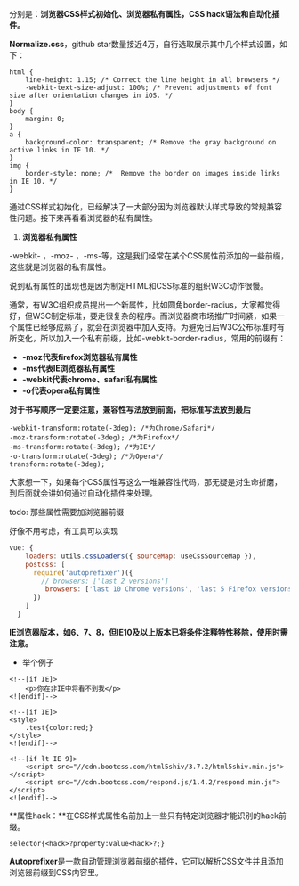 分别是：**浏览器CSS样式初始化、浏览器私有属性，CSS hack语法和自动化插件。**

**Normalize.css**，github star数量接近4万，自行选取展示其中几个样式设置，如下：

```text
html {
    line-height: 1.15; /* Correct the line height in all browsers */
    -webkit-text-size-adjust: 100%; /* Prevent adjustments of font size after orientation changes in iOS. */
}
body {
    margin: 0;
}
a {
    background-color: transparent; /* Remove the gray background on active links in IE 10. */
}
img {
    border-style: none; /*  Remove the border on images inside links in IE 10. */
}
```

通过CSS样式初始化，已经解决了一大部分因为浏览器默认样式导致的常规兼容性问题。接下来再看看浏览器的私有属性。



1. **浏览器私有属性**

-webkit- ，-moz- ，-ms-等，这是我们经常在某个CSS属性前添加的一些前缀，这些就是浏览器的私有属性。

说到私有属性的出现也是因为制定HTML和CSS标准的组织W3C动作很慢。

通常，有W3C组织成员提出一个新属性，比如圆角border-radius，大家都觉得好，但W3C制定标准，要走很复杂的程序。而浏览器商市场推广时间紧，如果一个属性已经够成熟了，就会在浏览器中加入支持。为避免日后W3C公布标准时有所变化，所以加入一个私有前缀，比如-webkit-border-radius，常用的前缀有：

- **-moz代表firefox浏览器私有属性**
- **-ms代表IE浏览器私有属性**
- **-webkit代表chrome、safari私有属性**
- **-o代表opera私有属性**

**对于书写顺序一定要注意，兼容性写法放到前面，把标准写法放到最后**

```text
-webkit-transform:rotate(-3deg); /*为Chrome/Safari*/
-moz-transform:rotate(-3deg); /*为Firefox*/
-ms-transform:rotate(-3deg); /*为IE*/
-o-transform:rotate(-3deg); /*为Opera*/
transform:rotate(-3deg); 
```

大家想一下，如果每个CSS属性写这么一堆兼容性代码，那无疑是对生命折磨，到后面就会讲如何通过自动化插件来处理。



todo: 那些属性需要加浏览器前缀

好像不用考虑，有工具可以实现

```js
vue: {
    loaders: utils.cssLoaders({ sourceMap: useCssSourceMap }),
    postcss: [
      require('autoprefixer')({
        // browsers: ['last 2 versions']
         browsers: ['last 10 Chrome versions', 'last 5 Firefox versions', 'Safari >= 6', 'ie > 8']
      })
    ]
  }
```

**IE浏览器版本，如6、7、8，但IE10及以上版本已将条件注释特性移除，使用时需注意。**

- 举个例子

```text
<!--[if IE]>
    <p>你在非IE中将看不到我</p>
<![endif]-->

<!--[if IE]>
<style>
    .test{color:red;}
</style>
<![endif]-->

<!--[if lt IE 9]>
    <script src="//cdn.bootcss.com/html5shiv/3.7.2/html5shiv.min.js"></script>
    <script src="//cdn.bootcss.com/respond.js/1.4.2/respond.min.js"></script>
<![endif]-->
```

**属性hack：**在CSS样式属性名前加上一些只有特定浏览器才能识别的hack前缀。

```text
selector{<hack>?property:value<hack>?;}
```

**Autoprefixer**是一款自动管理浏览器前缀的插件，它可以解析CSS文件并且添加浏览器前缀到CSS内容里。